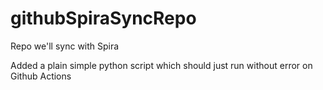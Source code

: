 # githubSpiraSyncRepo
Repo we'll sync with Spira

Added a plain simple python script which should just run without error on Github Actions